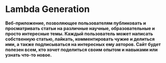 # **Lambda Generation**
**Веб-приложение, позволяющее пользователям публиковать и просматривать статьи на различные научные, образовательные и просто интересные темы. Каждый пользователь может написать собственную статью, лайкать, комментировать чужие и делиться ими, а также подписываться на интересных ему авторов. Сайт будет полезен всем, кто хочет поделиться своим опытом и навыками или узнать что-то новое.**
